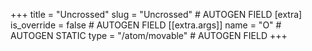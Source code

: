 +++
title = "Uncrossed"
slug = "Uncrossed" # AUTOGEN FIELD
[extra]
is_override = false # AUTOGEN FIELD
[[extra.args]]
name = "O" # AUTOGEN STATIC
type = "/atom/movable" # AUTOGEN FIELD
+++